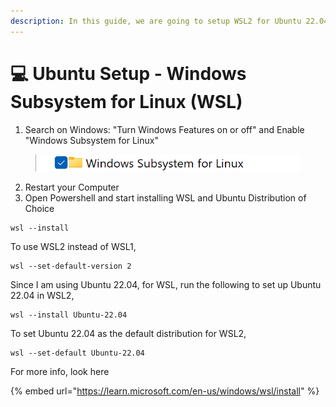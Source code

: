 ```yaml
---
description: In this guide, we are going to setup WSL2 for Ubuntu 22.04 on Windows 11.
---
```


# 💻 Ubuntu Setup - Windows Subsystem for Linux (WSL)

1. Search on Windows: "Turn Windows Features on or off" and Enable "Windows Subsystem for Linux"

<figure><img src="../../.gitbook/assets/image (6).png" alt=""><figcaption></figcaption></figure>

2. Restart your Computer
3. Open Powershell and start installing WSL and Ubuntu Distribution of Choice

```
wsl --install
```

To use WSL2 instead of WSL1,

```
wsl --set-default-version 2
```

Since I am using Ubuntu 22.04, for WSL, run the following to set up Ubuntu 22.04 in WSL2,

```
wsl --install Ubuntu-22.04
```

To set Ubuntu 22.04 as the default distribution for WSL2,

```
wsl --set-default Ubuntu-22.04
```

For more info, look here

{% embed url="https://learn.microsoft.com/en-us/windows/wsl/install" %}
